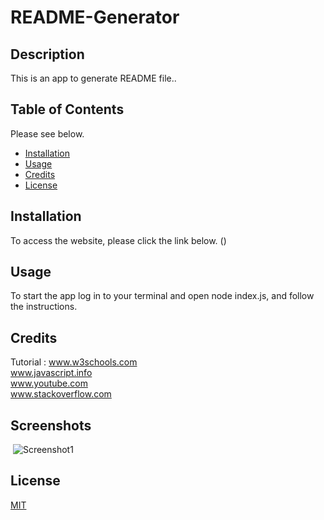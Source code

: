 # README-Generator

## Description

This is an app to generate README file..



## Table of Contents 

Please see below.
- [Installation](#installation)
- [Usage](#usage)
- [Credits](#credits)
- [License](#license)

## Installation

To access the website, please click the link below.
()


## Usage

To start the app log in to your terminal and open node index.js, and follow the instructions.

## Credits

Tutorial : 
www.w3schools.com<br>
www.javascript.info<br>
www.youtube.com<br>
www.stackoverflow.com




## Screenshots
![]()
![Screenshot1]()




## License

[MIT](https://choosealicense.com/licenses/mit/)
